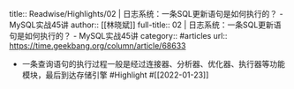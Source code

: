title:: Readwise/Highlights/02  | 日志系统：一条SQL更新语句是如何执行的？ - MySQL实战45讲
author:: [[林晓斌]]
full-title:: 02  | 日志系统：一条SQL更新语句是如何执行的？ - MySQL实战45讲
category:: #articles
url:: https://time.geekbang.org/column/article/68633
- 一条查询语句的执行过程一般是经过连接器、分析器、优化器、执行器等功能模块，最后到达存储引擎 #Highlight #[[2022-01-23]]